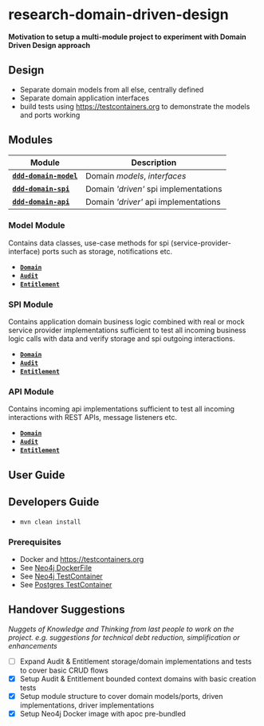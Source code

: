 # research-domain-driven-design

**Motivation to setup a multi-module project to experiment with Domain Driven Design approach**


## Design

* Separate domain models from all else, centrally defined
* Separate domain application interfaces
* build tests using https://testcontainers.org to demonstrate the models and ports working 


## Modules

| Module                                                 | Description                           |
|--------------------------------------------------------|---------------------------------------| 
| [**`ddd-domain-model`**](./ddd-domain-model/README.md) | Domain _models_, _interfaces_         |
| [**`ddd-domain-spi`**](./ddd-domain-spi/README.md)     | Domain _'driven'_ spi implementations |
| [**`ddd-domain-api`**](./ddd-domain-api/README.md)     | Domain _'driver'_ api implementations |

### Model Module

Contains data classes, use-case methods for spi (service-provider-interface) ports such as storage, notifications etc.

* [**`Domain`**](./ddd-domain-model/src/main/java/me/roybailey/domain)
* [**`Audit`**](./ddd-domain-model/src/main/java/me/roybailey/domain/audit)
* [**`Entitlement`**](./ddd-domain-model/src/main/java/me/roybailey/domain/entitlement)

### SPI Module

Contains application domain business logic combined with real or mock service provider implementations sufficient to 
test all incoming business logic calls with data and verify storage and spi outgoing interactions.

* [**`Domain`**](./ddd-domain-spi/src/main/java/me/roybailey/domain)
* [**`Audit`**](./ddd-domain-spi/src/main/java/me/roybailey/domain/audit)
* [**`Entitlement`**](./ddd-domain-spi/src/main/java/me/roybailey/domain/entitlement)


### API Module

Contains incoming api implementations sufficient to test all incoming interactions with REST APIs, message listeners etc.

* [**`Domain`**](./ddd-domain-api/src/main/java/me/roybailey/domain)
* [**`Audit`**](./ddd-domain-api/src/main/java/me/roybailey/domain/audit)
* [**`Entitlement`**](./ddd-domain-api/src/main/java/me/roybailey/domain/entitlement)


## User Guide


## Developers Guide

* `mvn clean install`


### Prerequisites

* Docker and https://testcontainers.org
* See [Neo4j DockerFile](container-neo4j/Dockerfile)
* See [Neo4j TestContainer](ddd-domain-spi/src/test/java/me/roybailey/domain/container/Neo4jTestContainer.java)
* See [Postgres TestContainer](ddd-domain-spi/src/test/java/me/roybailey/domain/container/PostgresTestContainer.java)


## Handover Suggestions

_Nuggets of Knowledge and Thinking from last people to work on the project._
_e.g. suggestions for technical debt reduction, simplification or enhancements_

- [ ] Expand Audit & Entitlement storage/domain implementations and tests to cover basic CRUD flows
- [X] Setup Audit & Entitlement bounded context domains with basic creation tests
- [X] Setup module structure to cover domain models/ports, driven implementations, driver implementations
- [X] Setup Neo4j Docker image with apoc pre-bundled